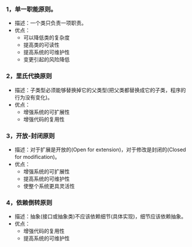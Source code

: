 ### 1，单一职能原则。
+ 描述：一个类只负责一项职责。
+ 优点：
	+ 可以降低类的复杂度
	+ 提高类的可读性
	+ 提高系统的可维护性
	+ 变更引起的风险降低
### 2，里氏代换原则
+ 描述：子类型必须能够替换掉它的父类型(把父类都替换成它的子类，程序的行为没有变化)。
+ 优点：
	+ 增强系统的可扩展性
	+ 增强代码的复用性
### 3，开放-封闭原则
+ 描述：对于扩展是开放的(Open for extension)，对于修改是封闭的(Closed for modification)。
+ 优点：
	+ 增强系统的可扩展性
	+ 提高系统的可维护性
	+ 使整个系统更具灵活性
### 4，依赖倒转原则
+ 描述：抽象(接口或抽象类)不应该依赖细节(具体实现)，细节应该依赖抽象。
+ 优点：
	+ 增强代码的复用性
	+ 提高系统的可维护性
